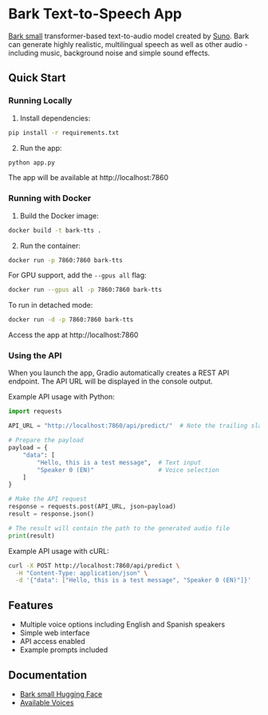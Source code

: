 # Bark Text-to-Speech App

[Bark small](https://github.com/suno-ai/bark) transformer-based text-to-audio model created by [Suno](https://suno.com/). Bark can generate highly realistic, multilingual speech as well as other audio - including music, background noise and simple sound effects.

## Quick Start

### Running Locally

1. Install dependencies:
```bash
pip install -r requirements.txt
```

2. Run the app:
```bash
python app.py
```

The app will be available at http://localhost:7860

### Running with Docker

1. Build the Docker image:
```bash
docker build -t bark-tts .
```

2. Run the container:
```bash
docker run -p 7860:7860 bark-tts
```

For GPU support, add the `--gpus all` flag:
```bash
docker run --gpus all -p 7860:7860 bark-tts
```

To run in detached mode:
```bash
docker run -d -p 7860:7860 bark-tts
```

Access the app at http://localhost:7860

### Using the API

When you launch the app, Gradio automatically creates a REST API endpoint. The API URL will be displayed in the console output.

Example API usage with Python:
```python
import requests

API_URL = "http://localhost:7860/api/predict/"  # Note the trailing slash

# Prepare the payload
payload = {
    "data": [
        "Hello, this is a test message",  # Text input
        "Speaker 0 (EN)"                  # Voice selection
    ]
}

# Make the API request
response = requests.post(API_URL, json=payload)
result = response.json()

# The result will contain the path to the generated audio file
print(result)
```

Example API usage with cURL:
```bash
curl -X POST http://localhost:7860/api/predict \
  -H "Content-Type: application/json" \
  -d '{"data": ["Hello, this is a test message", "Speaker 0 (EN)"]}'
```

## Features

- Multiple voice options including English and Spanish speakers
- Simple web interface
- API access enabled
- Example prompts included

## Documentation

- [Bark small Hugging Face](https://huggingface.co/suno/bark-small)
- [Available Voices](https://suno-ai.notion.site/8b8e8749ed514b0cbf3f699013548683)


